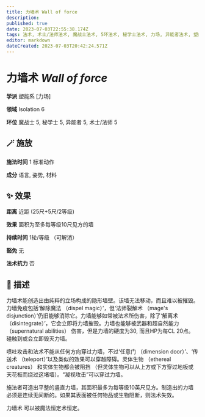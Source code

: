 ```yaml
---
title: 力墙术 Wall of force
description: 
published: true
date: 2023-07-03T22:55:38.174Z
tags: 法术, 术士/法师法术, 魔战士法术, 5环法术, 秘学士法术, 力场, 异能者法术, 塑能系, isolation
editor: markdown
dateCreated: 2023-07-03T20:42:24.571Z
---
```


# **力墙术** *Wall of force*

**学派** 塑能系 \[力场\] 

**领域** Isolation 6

**环位** 魔战士 5, 秘学士 5, 异能者 5, 术士/法师 5

## 🪄 施放

**施法时间** 1 标准动作

**成分** 语言, 姿势, 材料

## ✨ 效果  

**距离** 近距 (25尺+5尺/2等级) 

**效果** 面积为至多每等级10尺见方的墙 

**持续时间** 1轮/等级 （可解消） 

**豁免** 无

**法术抗力** 否

## 📖 描述

力墙术能创造出由纯粹的立场构成的隐形墙壁。该墙无法移动，而且难以被摧毁。力墙免疫包括‘解除魔法 （dispel magic）’，但‘法师裂解术 （mage's disjunction）’仍旧能够消除它。力墙能够如常被法术所伤害，除了‘解离术 （disintegrate）’，它会立即将力墙摧毁。力墙也能够被武器和超自然能力 （supernatural abilities） 伤害，但是力墙的硬度为30, 而且HP为每CL 20点。碰触到或会立即毁灭力墙。

喷吐攻击和法术不能从任何方向穿过力墙，不过‘任意门 （dimension door）’、‘传送术 （teleport）’以及类似的效果可以穿越障碍。灵体生物 （ethereal creatures） 和实体生物都会被阻挡 （但灵体生物可以从上方或下方穿过地板或天花板而绕过这堵墙）。“凝视攻击”可以穿过力墙。

施法者可造出平整的竖直力墙，其面积最多为每等级10英尺见方。制造出的力墙必须是连续无间断的。如果其表面被任何物品或生物阻断，则法术失效。

力墙术 可以被魔法恒定术恒定。
    